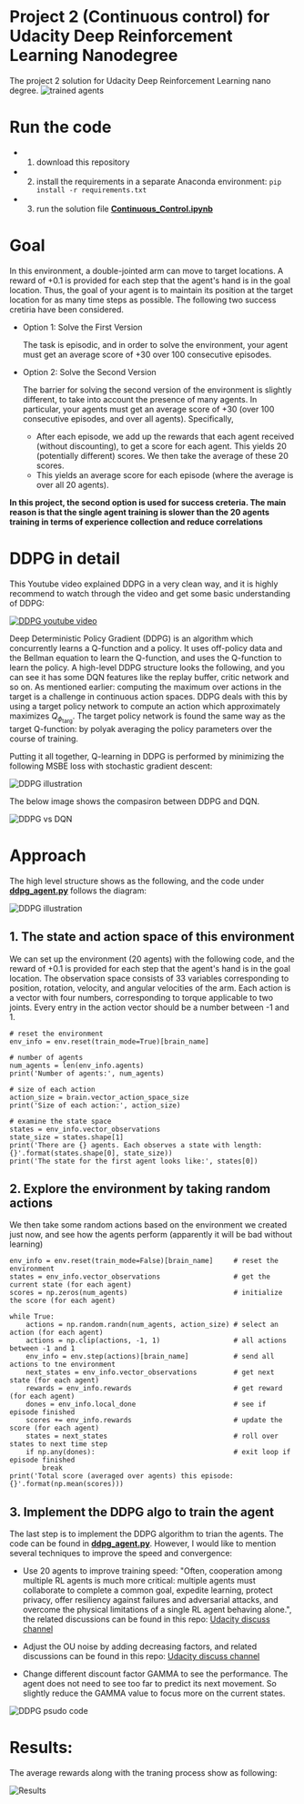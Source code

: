 # Project 2 (Continuous control) for Udacity Deep Reinforcement Learning Nanodegree

The project 2 solution for Udacity Deep Reinforcement Learning nano degree.
![trained agents](https://github.com/hynpu/drlnd_p2_reacher/blob/main/images/agents%20illustration.gif)


# Run the code

* 1. download this repository
* 2. install the requirements in a separate Anaconda environment: `pip install -r requirements.txt`
* 3. run the solution file [**Continuous_Control.ipynb**](https://github.com/hynpu/drlnd_p2_reacher/blob/main/Continuous_Control.ipynb)


# Goal
In this environment, a double-jointed arm can move to target locations. A reward of +0.1 is provided for each step that the agent's hand is in the goal location. Thus, the goal of your agent is to maintain its position at the target location for as many time steps as possible. The following two success cretiria have been considered.

* Option 1: Solve the First Version

  The task is episodic, and in order to solve the environment, your agent must get an average score of +30 over 100 consecutive episodes.

* Option 2: Solve the Second Version

  The barrier for solving the second version of the environment is slightly different, to take into account the presence of many agents. In particular, your agents must get an average score of +30 (over 100 consecutive episodes, and over all agents). Specifically,

  * After each episode, we add up the rewards that each agent received (without discounting), to get a score for each agent. This yields 20 (potentially different) scores. We then take the average of these 20 scores.
  * This yields an average score for each episode (where the average is over all 20 agents).
  
**In this project, the second option is used for success creteria. The main reason is that the single agent training is slower than the 20 agents training in terms of experience collection and reduce correlations**

# DDPG in detail

This Youtube video explained DDPG in a very clean way, and it is highly recommend to watch through the video and get some basic understanding of DDPG: 

[![DDPG youtube video](https://github.com/hynpu/drlnd_p2_reacher/blob/main/images/youtube%20link.PNG)](https://www.youtube.com/watch?v=oydExwuuUCw)

Deep Deterministic Policy Gradient (DDPG) is an algorithm which concurrently learns a Q-function and a policy. It uses off-policy data and the Bellman equation to learn the Q-function, and uses the Q-function to learn the policy. A high-level DDPG structure looks the following, and you can see it has some DQN features like the replay buffer, critic network and so on. As mentioned earlier: computing the maximum over actions in the target is a challenge in continuous action spaces. DDPG deals with this by using a target policy network to compute an action which approximately maximizes $Q_{\phi_{\text{targ}}}$. The target policy network is found the same way as the target Q-function: by polyak averaging the policy parameters over the course of training.

Putting it all together, Q-learning in DDPG is performed by minimizing the following MSBE loss with stochastic gradient descent:

![DDPG illustration](https://github.com/hynpu/drlnd_p2_reacher/blob/main/images/ddpg%20eqn.png)

The below image shows the compasiron between DDPG and DQN. 

![DDPG vs DQN](https://github.com/hynpu/drlnd_p2_reacher/blob/main/images/dqn-ddpg.png)


# Approach

The high level structure shows as the following, and the code under [**ddpg_agent.py**](https://github.com/hynpu/drlnd_p2_reacher/blob/main/ddpg_agent.py) follows the diagram:

![DDPG illustration](https://github.com/hynpu/drlnd_p2_reacher/blob/main/images/ddpg%20illustration.png)

## 1. The state and action space of this environment

We can set up the environment (20 agents) with the following code, and the reward of +0.1 is provided for each step that the agent's hand is in the goal location. The observation space consists of 33 variables corresponding to position, rotation, velocity, and angular velocities of the arm. Each action is a vector with four numbers, corresponding to torque applicable to two joints. Every entry in the action vector should be a number between -1 and 1.

    # reset the environment
    env_info = env.reset(train_mode=True)[brain_name]

    # number of agents
    num_agents = len(env_info.agents)
    print('Number of agents:', num_agents)

    # size of each action
    action_size = brain.vector_action_space_size
    print('Size of each action:', action_size)

    # examine the state space 
    states = env_info.vector_observations
    state_size = states.shape[1]
    print('There are {} agents. Each observes a state with length: {}'.format(states.shape[0], state_size))
    print('The state for the first agent looks like:', states[0])
    
## 2. Explore the environment by taking random actions

We then take some random actions based on the environment we created just now, and see how the agents perform (apparently it will be bad without learning)

    env_info = env.reset(train_mode=False)[brain_name]     # reset the environment    
    states = env_info.vector_observations                  # get the current state (for each agent)
    scores = np.zeros(num_agents)                          # initialize the score (for each agent)

    while True:
        actions = np.random.randn(num_agents, action_size) # select an action (for each agent)
        actions = np.clip(actions, -1, 1)                  # all actions between -1 and 1
        env_info = env.step(actions)[brain_name]           # send all actions to tne environment
        next_states = env_info.vector_observations         # get next state (for each agent)
        rewards = env_info.rewards                         # get reward (for each agent)
        dones = env_info.local_done                        # see if episode finished
        scores += env_info.rewards                         # update the score (for each agent)
        states = next_states                               # roll over states to next time step
        if np.any(dones):                                  # exit loop if episode finished
            break
    print('Total score (averaged over agents) this episode: {}'.format(np.mean(scores)))

## 3. Implement the DDPG algo to train the agent

The last step is to implement the DDPG algorithm to trian the agents. The code can be found in [**ddpg_agent.py**](https://github.com/hynpu/drlnd_p2_reacher/blob/main/ddpg_agent.py). However, I would like to mention several techniques to improve the speed and convergence:
  
  * Use 20 agents to improve training speed: "Often, cooperation among multiple RL agents is much more critical: multiple agents must collaborate to complete a common goal, expedite learning, protect privacy, offer resiliency against failures and adversarial attacks, and overcome the physical limitations of a single RL agent behaving alone.", the related discussions can be found in this repo: [Udacity discuss channel](https://knowledge.udacity.com/questions/281228)

  * Adjust the OU noise by adding decreasing factors, and related discussions can be found in this repo: [Udacity discuss channel](https://knowledge.udacity.com/questions/25366)

  * Change different discount factor GAMMA to see the performance. The agent does not need to see too far to predict its next movement. So slightly reduce the GAMMA value to focus more on the current states.

![DDPG psudo code](https://github.com/hynpu/drlnd_p2_reacher/blob/main/images/ddpg%20psudo%20code.jpg)


# Results:

The average rewards along with the traning process show as following:

![Results](https://github.com/hynpu/drlnd_p2_reacher/blob/main/images/episode-rewards.png)

